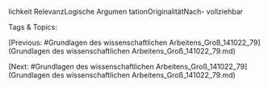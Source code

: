 lichkeit
RelevanzLogische 
Argumen
tationOriginalitätNach-
vollziehbar

   Tags & Topics:
   

[Previous: #Grundlagen des wissenschaftlichen Arbeitens_Groß_141022_79](Grundlagen des wissenschaftlichen Arbeitens_Groß_141022_79.md)

[Next: #Grundlagen des wissenschaftlichen Arbeitens_Groß_141022_79](Grundlagen des wissenschaftlichen Arbeitens_Groß_141022_79.md)